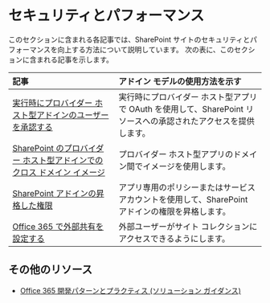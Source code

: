 # セキュリティとパフォーマンス

このセクションに含まれる各記事では、SharePoint サイトのセキュリティとパフォーマンスを向上する方法について説明しています。 次の表に、このセクションに含まれる記事を示します。

|**記事**|**アドイン モデルの使用方法を示す**|
|:-----|:-----|
|[実行時にプロバイダー ホスト型アドインのユーザーを承認する](authorize-provider-hosted-add-in-users-at-run-time-by-using-oauth.md)|実行時にプロバイダー ホスト型アプリで OAuth を使用して、SharePoint リソースへの承認されたアクセスを提供します。|
|[SharePoint のプロバイダー ホスト型アドインでのクロス ドメイン イメージ](cross-domain-images-in-sharepoint-provider-hosted-add-ins.md)|プロバイダー ホスト型アプリのドメイン間でイメージを使用します。|
|[SharePoint アドインの昇格した権限](elevated-privileges-in-sharepoint-add-ins.md)|アプリ専用のポリシーまたはサービス アカウントを使用して、SharePoint アドインの権限を昇格します。|
|[Office 365 で外部共有を設定する](Set-external-sharing-on-site-collections-in-Office-365.md)|外部ユーザーがサイト コレクションにアクセスできるようにします。|
## その他のリソース
<a name="bk_addresources"> </a>

- [Office 365 開発パターンとプラクティス (ソリューション ガイダンス)](Office-365-development-patterns-and-practices-solution-guidance.md)
